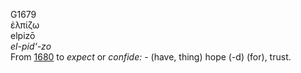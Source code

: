 G1679  
ἐλπίζω  
elpizō  
*el-pid‘-zo*  
From [1680](g1680) to *expect* or *confide:* - (have, thing) hope (-d)
(for), trust.  
